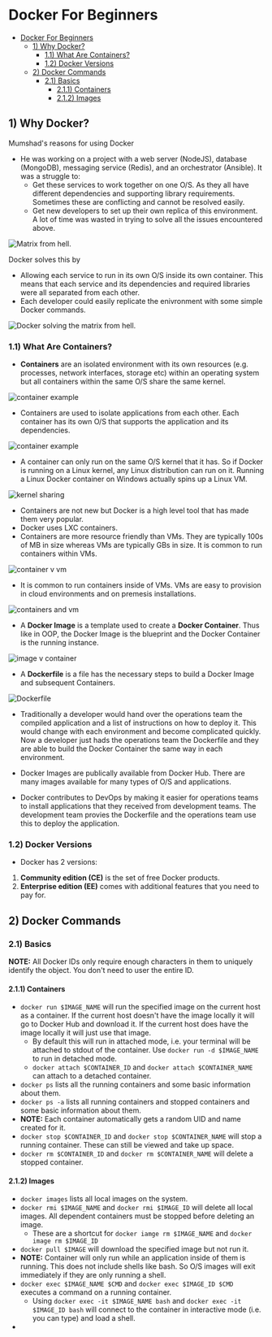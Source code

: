 # Docker For Beginners

- [Docker For Beginners](#docker-for-beginners)
  - [1) Why Docker?](#1-why-docker)
    - [1.1) What Are Containers?](#11-what-are-containers)
    - [1.2) Docker Versions](#12-docker-versions)
  - [2) Docker Commands](#2-docker-commands)
    - [2.1) Basics](#21-basics)
      - [2.1.1) Containers](#211-containers)
      - [2.1.2) Images](#212-images)

## 1) Why Docker?

Mumshad's reasons for using Docker
* He was working on a project with a web server (NodeJS), database (MongoDB), messaging service (Redis), and an orchestrator (Ansible). It was a struggle to:
  * Get these services to work together on one O/S. As they all have different dependencies and supporting library requirements. Sometimes these are conflicting and cannot be resolved easily.
  * Get new developers to set up their own replica of this environment. A lot of time was wasted in trying to solve all the issues encountered above.

![Matrix from hell.](matrix-from-hell.png)

Docker solves this by
* Allowing each service to run in its own O/S inside its own container. This means that each service and its dependencies and required libraries were all separated from each other.
* Each developer could easily replicate the enivronment with some simple Docker commands.

![Docker solving the matrix from hell.](docker-solving-matrix-from-hell.png)

### 1.1) What Are Containers?

* **Containers** are an isolated environment with its own resources (e.g. processes, network interfaces, storage etc) within an operating system but all containers within the same O/S share the same kernel.

![container example](container-example.png)

* Containers are used to isolate applications from each other. Each container has its own O/S that supports the application and its dependencies.

![container example](container-example-detailed.png)

* A container can only run on the same O/S kernel that it has. So if Docker is running on a Linux kernel, any Linux distribution can run on it. Running a Linux Docker container on Windows actually spins up a Linux VM.

![kernel sharing](kernel-sharing.png)

* Containers are not new but Docker is a high level tool that has made them very popular.
* Docker uses LXC containers.
* Containers are more resource friendly than VMs. They are typically 100s of MB in size whereas VMs are typically GBs in size.  It is common to run containers within VMs.

![container v vm](container-vs-vm.png)

* It is common to run containers inside of VMs. VMs are easy to provision in cloud environments and on premesis installations.

![containers and vm](containers-and-vms.png)

* A **Docker Image** is a template used to create a **Docker Container**. Thus like in OOP, the Docker Image is the blueprint and the Docker Container is the running instance.

![image v container](image-v-container.png)

* A **Dockerfile** is a file has the necessary steps to build a Docker Image and subsequent Containers.

![Dockerfile](Dockerfile.png)

* Traditionally a developer would hand over the operations team the compiled application and a list of instructions on how to deploy it. This would change with each environment and become complicated quickly. Now a developer just hads the operations team the Dockerfile and they are able to build the Docker Container the same way in each environment.

* Docker Images are publically available from Docker Hub. There are many images available for many types of O/S and applications.

* Docker contributes to DevOps by making it easier for operations teams to install applications that they received from development teams. The development team provies the Dockerfile and the operations team use this to deploy the application.

### 1.2) Docker Versions

* Docker has 2 versions:
1. **Community edition (CE)** is the set of free Docker products.
2. **Enterprise edition (EE)** comes with additional features that you need to pay for.

## 2) Docker Commands

### 2.1) Basics

**NOTE:** All Docker IDs only require enough characters in them to uniquely identify the object. You don't need to user the entire ID.

#### 2.1.1) Containers

* `docker run $IMAGE_NAME` will run the specified image on the current host as a container. If the current host doesn't have the image locally it will go to Docker Hub and download it. If the current host does have the image locally it will just use that image.
  * By default this will run in attached mode, i.e. your terminal will be attached to stdout of the container. Use `docker run -d $IMAGE_NAME` to run in detached mode.
  * `docker attach $CONTAINER_ID` and `docker attach $CONTAINER_NAME` can attach to a detached container.
* `docker ps` lists all the running containers and some basic information about them.
* `docker ps -a` lists all running containers and stopped containers and some basic information about them.
* **NOTE:** Each container automatically gets a random UID and name created for it.
* `docker stop $CONTAINER_ID` and `docker stop $CONTAINER_NAME` will stop a running container. These can still be viewed and take up space.
* `docker rm $CONTAINER_ID` and `docker rm $CONTAINER_NAME` will delete a stopped container.

#### 2.1.2) Images

* `docker images` lists all local images on the system.
* `docker rmi $IMAGE_NAME` and `docker rmi $IMAGE_ID` will delete all local images. All dependent containers must be stopped before deleting an image.
  * These are a shortcut for `docker iamge rm $IMAGE_NAME` and `docker image rm $IMAGE_ID`
* `docker pull $IMAGE` will download the specified image but not run it.
* **NOTE:** Container will only run while an application inside of them is running. This does not include shells like bash. So O/S images will exit immediately if they are only running a shell.
* `docker exec $IMAGE_NAME $CMD` and `docker exec $IMAGE_ID $CMD` executes a command on a running container.
  * Using `docker exec -it $IMAGE_NAME bash` and `docker exec -it $IMAGE_ID bash` will connect to the container in interactive mode (i.e. you can type) and load a shell.
* 